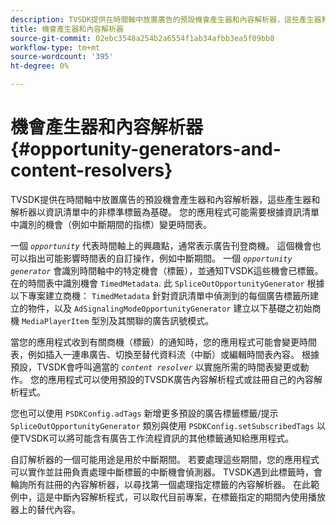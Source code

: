 ```yaml
---
description: TVSDK提供在時間軸中放置廣告的預設機會產生器和內容解析器，這些產生器和解析器以資訊清單中的非標準標籤為基礎。 您的應用程式可能需要根據資訊清單中識別的機會（例如中斷期間的指標）變更時間表。
title: 機會產生器和內容解析器
source-git-commit: 02ebc3548a254b2a6554f1ab34afbb3ea5f09bb8
workflow-type: tm+mt
source-wordcount: '395'
ht-degree: 0%

---
```


# 機會產生器和內容解析器{#opportunity-generators-and-content-resolvers}

TVSDK提供在時間軸中放置廣告的預設機會產生器和內容解析器，這些產生器和解析器以資訊清單中的非標準標籤為基礎。 您的應用程式可能需要根據資訊清單中識別的機會（例如中斷期間的指標）變更時間表。

一個 *`opportunity`* 代表時間軸上的興趣點，通常表示廣告刊登商機。 這個機會也可以指出可能影響時間表的自訂操作，例如中斷期間。 一個 *`opportunity generator`* 會識別時間軸中的特定機會（標籤），並通知TVSDK這些機會已標籤。 在的時間表中識別機會 `TimedMetadata`. 此 `SpliceOutOpportunityGenerator` 根據以下專案建立商機： `TimedMetadata` 針對資訊清單中偵測到的每個廣告標籤所建立的物件，以及 `AdSignalingModeOpportunityGenerator` 建立以下基礎之初始商機 `MediaPlayerItem` 型別及其關聯的廣告訊號模式。

當您的應用程式收到有關商機（標籤）的通知時，您的應用程式可能會變更時間表，例如插入一連串廣告、切換至替代資料流（中斷）或編輯時間表內容。 根據預設，TVSDK會呼叫適當的 *`content resolver`* 以實施所需的時間表變更或動作。 您的應用程式可以使用預設的TVSDK廣告內容解析程式或註冊自己的內容解析程式。

您也可以使用 `PSDKConfig.adTags` 新增更多預設的廣告標籤標籤/提示 `SpliceOutOpportunityGenerator` 類別與使用 `PSDKConfig.setSubscribedTags` 以便TVSDK可以將可能含有廣告工作流程資訊的其他標籤通知給應用程式。

自訂解析器的一個可能用途是用於中斷期間。 若要處理這些期間，您的應用程式可以實作並註冊負責處理中斷標籤的中斷機會偵測器。 TVSDK遇到此標籤時，會輪詢所有註冊的內容解析器，以尋找第一個處理指定標籤的內容解析器。 在此範例中，這是中斷內容解析程式，可以取代目前專案，在標籤指定的期間內使用播放器上的替代內容。
